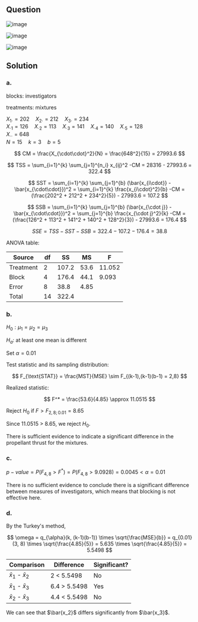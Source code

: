 ## Question

![image](https://github.com/user-attachments/assets/ba366aea-97f8-41f0-91ad-7443e0a62cbd)

![image](https://github.com/user-attachments/assets/3ef71114-65d9-419d-a5eb-551898d7cf99)

![image](https://github.com/user-attachments/assets/b2199c0d-742d-4ce7-b3c5-88aeeb827623)

## Solution

### a.

blocks: investigators

treatments: mixtures

$X_{1\cdot} = 202 \quad X_{2\cdot} = 212 \quad X_{3\cdot} = 234$  
$X_{\cdot 1} = 126 \quad X_{\cdot 2} = 113 \quad X_{\cdot 3} = 141 \quad X_{\cdot 4} = 140 \quad X_{\cdot 5} = 128$  
$X_{\cdot\cdot} = 648$  
$N = 15 \quad k = 3 \quad b = 5$  

$$
CM = \frac{X_{\cdot\cdot}^2}{N} = \frac{648^2}{15} = 27993.6
$$

$$
TSS = \sum_{i=1}^{k} \sum_{j=1}^{n_i} x_{ij}^2 -CM = 28316 - 27993.6 = 322.4
$$

$$
SST = \sum_{i=1}^{k} \sum_{j=1}^{b} (\bar{x_{i\cdot}} - \bar{x_{\cdot\cdot}})^2 = \sum_{i=1}^{k} \frac{x_{i\cdot}^2}{b} -CM = (\frac{202^2 + 212^2 + 234^2}{5}) - 27993.6 = 107.2
$$

$$
SSB = \sum_{i=1}^{k} \sum_{j=1}^{b} (\bar{x_{\cdot j}} - \bar{x_{\cdot\cdot}})^2 = \sum_{j=1}^{b} \frac{x_{\cdot j}^2}{k} -CM = (\frac{126^2 + 113^2 + 141^2 + 140^2 + 128^2}{3}) - 27993.6 = 176.4
$$

$$
SSE = TSS - SST - SSB= 322.4 - 107.2 - 176.4 = 38.8
$$

ANOVA table:

| Source    | df | SS    | MS   | F      |
|-----------|----|-------|------|--------|
| Treatment | 2  | 107.2 | 53.6 | 11.052 |
| Block     | 4  | 176.4 | 44.1 | 9.093  |
| Error     | 8  | 38.8  | 4.85 |        |
| Total     | 14 | 322.4 |      |        |

### b.

$H_0: \mu_1 = \mu_2 = \mu_3 \quad \quad$

$H_a:$ at least one mean is different

Set $\alpha = 0.01$

Test statistic and its sampling distribution:

$$
F_{\text{STAT}} = \frac{MST}{MSE} \sim F_{(k-1),(k-1)(b-1) = 2,8}
$$

Realized statistic:

$$
F^* = \frac{53.6}{4.85} \approx 11.0515
$$

Reject $H_0$ if $F > F_{2,8;0.01} = 8.65$

Since 11.0515 > 8.65, we reject $H_0$.

There is sufficient evidence to indicate a significant difference in the propellant thrust for the mixtures.

### c.

$p-value = P(F_{4,8} > F^*) = P(F_{4,8} > 9.0928) = 0.0045 < \alpha = 0.01$  
  
There is no sufficient evidence to conclude there is a significant difference between measures of investigators, which means that blocking is not effective here.

### d.

By the Turkey's method,

$$
\omega = q_{\alpha}(k, (k-1)(b-1)) \times \sqrt{\frac{MSE}{b}} = q_{0.01}(3, 8) \times \sqrt{\frac{4.85}{5}} = 5.635 \times \sqrt{\frac{4.85}{5}} = 5.5498
$$

| Comparison                | Difference   | Significant? |
|---------------------------|--------------|--------------|
| $\bar{x}_1$ - $\bar{x}_2$ | 2 < 5.5498   | No           |
| $\bar{x}_1$ - $\bar{x}_3$ | 6.4 > 5.5498 | Yes          | 
| $\bar{x}_2$ - $\bar{x}_3$ | 4.4 < 5.5498 | No           |

We can see that $\bar{x_2}$ differs significantly from $\bar{x_3}$.
